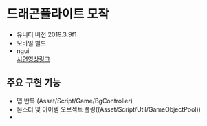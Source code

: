 # 드래곤플라이트 모작
- 유니티 버전 2019.3.9f1
- 모바일 빌드
- ngui  
[시연영상링크](https://youtube.com/shorts/8o2iAKZZnEA?feature=share)

## 주요 구현 기능

- 맵 반복 (Asset/Script/Game/BgController)
- 몬스터 및 아이템 오브젝트 풀링((Asset/Script/Util/GameObjectPool))
- 
